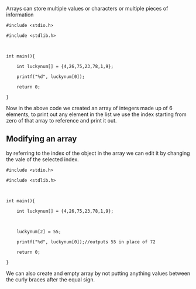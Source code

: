 Arrays can store multiple values or characters or multiple pieces of information

```
#include <stdio.h>

#include <stdlib.h>

  

int main(){

    int luckynum[] = {4,26,75,23,78,1,9};

    printf("%d", luckynum[0]);

    return 0;

}
```

Now in the above code we created an array of integers made up of 6 elements, 
to print out any element in the list we use the index starting from zero of that array to reference and print it out.
## Modifying an array

by referring to the index of the object in the array we can edit it by changing the vale of the selected index.

```
#include <stdio.h>

#include <stdlib.h>

  

int main(){

    int luckynum[] = {4,26,75,23,78,1,9};

  

    luckynum[2] = 55;

    printf("%d", luckynum[0]);//outputs 55 in place of 72

    return 0;

}
```

We can also create and empty array by not putting anything values between the curly braces after the equal sign.

